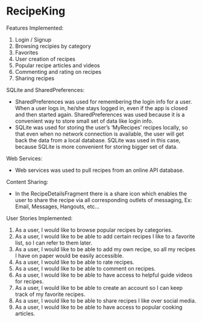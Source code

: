 # RecipeKing
          
Features Implemented:
1. Login / Signup
2. Browsing recipies by category
3. Favorites
4. User creation of recipes
5. Popular recipe articles and videos
6. Commenting and rating on recipes
7. Sharing recipes

SQLite and SharedPreferences:
* SharedPreferences was used for remembering the login info for a user. When a user logs in, he/she stays logged in, even if the app is closed and then started again. SharedPreferences was used because it is a convenient way to store small set of data like login info.
* SQLite was used for storing the user’s  ‘MyRecipes’ recipes locally, so that even when no network connection is available, the user will get back the data from a local database. SQLite was used in this case, because SQLite is more convenient for storing bigger set of data.

Web Services:
* Web services was used to pull recipes from an online API database. 

Content Sharing:
* In the RecipeDetailsFragment there is a share icon which enables the user to share the recipe via all corresponding outlets of messaging, Ex: Email, Messages, Hangouts, etc...

User Stories Implemented:
1. As a user, I would like to browse popular recipes by categories.
2. As a user, I would like to be able to add certain recipes I like to a favorite list, so I can refer to them later.
3. As a user, I would like to be able to add my own recipe, so all my recipes I have on paper would be easily accessible.
4. As a user, I would like to be able to rate recipes.
5. As a user, I would like to be able to comment on recipes.
6. As a user, I would like to be able to have access to helpful guide videos for recipes.
7. As a user, I would like to be able to create an account so I can keep track of my favorite recipes.
8. As a user, I would like to be able to share recipes I like over social media. 
10. As a user, I would like to be able to have access to popular cooking articles.
